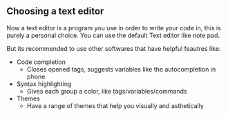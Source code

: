 ## Choosing a text editor

Now a text editor is a program you use in order to write your code in, this is purely a personal choice. You can use the default Text editor like note pad.

But its recommended to use other softwares that have helpful feautres like:

- Code completion
  - Closes opened tags, suggests variables like the autocompletion in phone
- Syntax highlighting
  - Gives each group a color, like tags/variables/commands
- Themes
  - Have a range of themes that help you visually and asthetically
  
